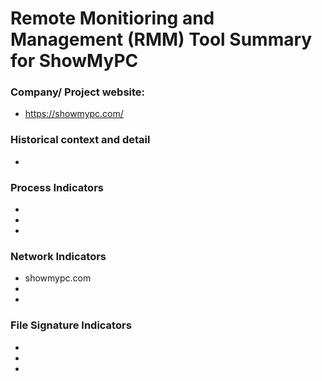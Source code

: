 # Remote Monitioring and Management (RMM) Tool Summary for ShowMyPC

### Company/ Project website:
- https://showmypc.com/

### Historical context and detail
- 

### Process Indicators
- 
- 
- 

### Network Indicators
- showmypc.com
- 
-

### File Signature Indicators
- 
-
-
